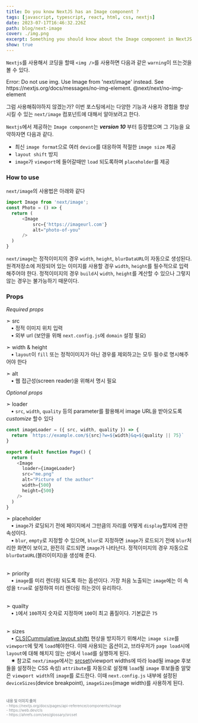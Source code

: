 ```yaml
---
title: Do you know NextJS has an Image component ?
tags: [javascript, typescript, react, html, css, nextjs]
date: 2023-07-17T16:46:32.226Z
path: blog/next-image
cover: ./img.png
excerpt: Something you should know about the Image component in NextJS
show: true
---
```


`Nextjs`를 사용해서 코딩을 할때 `<img />`를 사용하면 다음과 같은 `warning`이 뜨는것을 볼 수 있다.

<div class="quote">
Error: Do not use img. Use Image from 'next/image' instead. See https://nextjs.org/docs/messages/no-img-element.  @next/next/no-img-element
</div>

그럼 사용해줘야하지 않겠는가? 이번 포스팅에서는 다양한 기능과 사용자 경험을 향상시킬 수 있는 `next/image` 컴포넌트에 대해서 알아보려고 한다.  

`Nextjs`에서 제공하는 `Image component`는 _**version 10**_ 부터 등장했으며 그 기능을 요약하자면 다음과 같다. 
- 최신 `image format`으로 여러 `device`를 대응하여 적절한 `image size` 제공
- `layout shift` 방지 
- `image`가 `viewport`에 들어갈때만 `load` 되도록하며 `placeholder`를 제공 


### How to use
`next/image`의 사용법은 아래와 같다
```javascript
import Image from 'next/image';
const Photo = () => {
  return (
      <Image
          src={'https://imageurl.com'}
          alt="photo-of-you"
      />
  )
}
```

`next/image`는 정적이미지의 경우 `width`, `height`, `blurDataURL`이 자동으로 생성된다. 원격저장소에 저장되어 있는 이미지를 사용할 경우 `width`, `height`를 필수적으로 입력해주어야 한다. 정적이미지의 경우 `build`시 `width`, `height`를 계산할 수 있으나 그렇지 않는 경우는 불가능하기 때문이다.

### Props
_Required props_  

➣ src  
ㅤ• 정적 이미지 위치 입력  
ㅤ• 외부 url (보안을 위해 `next.config.js`에 `domain` 설정 필요)
   <br/>

➣ width & height  
ㅤ• `layout`이 `fill` 또는 정적이미지가 아닌 경우를 제외하고는 모두 필수로 명시해주어야 한다
   <br/>

➣ alt  
ㅤ• 웹 접근성(screen reader)을 위해서 명시 필요

_Optional props_  

➣ loader  
ㅤ• `src`, `width`, `quality` 등의 parameter를 활용해서 image URL을 받아오도록 _customize_ 할수 있다  

```javascript
const imageLoader = ({ src, width, quality }) => {
  return `https://example.com/${src}?w=${width}&q=${quality || 75}`
}
 
export default function Page() {
  return (
    <Image
      loader={imageLoader}
      src="me.png"
      alt="Picture of the author"
      width={500}
      height={500}
    />
  )
}
```

➣ placeholder  
ㅤ• `image`가 로딩되기 전에 페이지에서 그만큼의 자리를 어떻게 `display`할지에 관한 속성이다.  
ㅤ• `blur`, `empty`로 지정할 수 있으며, `blur`로 지정하면 `image`가 로드되기 전에 `blur`처리한 화면이 보이고, 완전히 로드되면 `image`가 나타난다. 정적이미지의 경우 자동으로 `blurDataURL`(블러이미지)을 생성해 준다.
<br/><br/>

➣ priority  
ㅤ• `image`를 미리 렌더링 되도록 하는 옵션이다. 가장 처음 노출되는 `image`에는 이 속성을 `true`로 설정하여 미리 렌더링 하는것이 유리하다.
<br/><br/>

➣ quailty  
ㅤ• `1`에서 `100`까지 숫자로 지정하며 `100`이 최고 품질이다. 기본값은 `75`
<br/><br/>

➣ sizes  
ㅤ• <a href='https://web.dev/cls/' target="_blank" rel="noopener noreferrer">CLS(Cummulative layout shift)</a> 현상을 방지하기 위해서는 `image size`를 `viewport`에 맞게 `load`해야한다. 이때 사용되는 옵션이고, 브라우저가 `page load`시에 `layout`에 대해 해치지 않는 선에서 `load`를 실행하게 된다.   
ㅤ✷ 참고로 `next/image`에서는 <a href='https://ahrefs.com/seo/glossary/srcset' target="_blank" rel="noopener noreferrer">srcset</a>(viewport widths에 따라 load될 image 후보들을 설정하는 CSS 속성) `attribute`를 자동으로 설정해 `load`될 `image` 후보들중 알맞은 `viewport width`의 `image`를 로드한다. 이때 `next.config.js` 내부에 설정된 `deviceSizes`(device breakpoint), `imageSizes`(image width)를 사용하게 된다. 






<br/>
<div style="font-size:10px;color:#8b9196;word-break: break-all"><b>내용 및 이미지 출처</b><br/>
- https://nextjs.org/docs/pages/api-reference/components/image<br/>
- https://web.dev/cls<br/>
- https://ahrefs.com/seo/glossary/srcset<br/>
</div>

